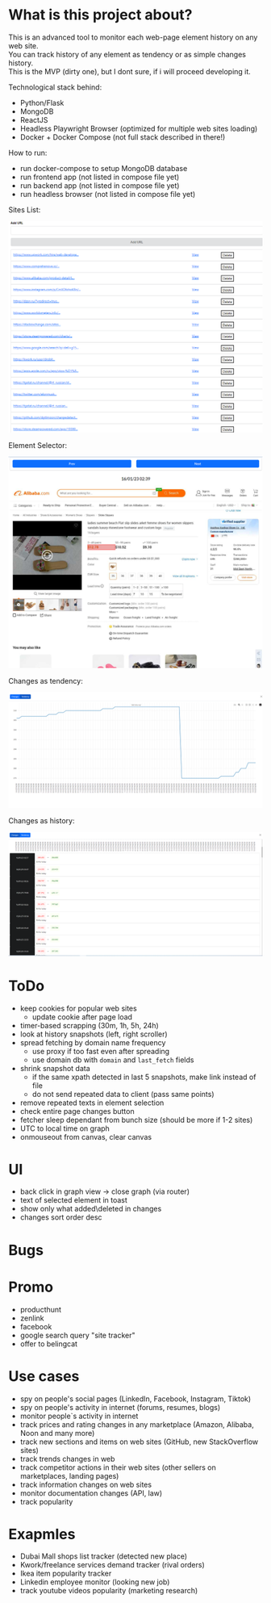# What is this project about?

This is an advanced tool to monitor each web-page element history on any web site.  
You can track history of any element as tendency or as simple changes history.     
This is the MVP (dirty one), but I dont sure, if i will proceed developing it.  

Technological stack behind: 

- Python/Flask
- MongoDB
- ReactJS
- Headless Playwright Browser (optimized for multiple web sites loading)
- Docker + Docker Compose (not full stack described in there!)

How to run:

- run docker-compose to setup MongoDB database
- run frontend app (not listed in compose file yet)
- run backend app (not listed in compose file yet)
- run headless browser  (not listed in compose file yet)

Sites List:

![Sites List](pics/start.png)

Element Selector:

![Element Selector](pics/site.png)

Changes as tendency:

![Tendency Change](pics/graph.png)

Changes as history:

![Hitory Changes](pics/changes.png)

# ToDo

- keep cookies for popular web sites
	- update cookie after page load
- timer-based scrapping (30m, 1h, 5h, 24h)
- look at history snapshots (left, right scroller)
- spread fetching by domain name frequency 
	- use proxy if too fast even after spreading
	- use domain db with `domain` and `last_fetch` fields
- shrink snapshot data
	- if the same xpath detected in last 5 snapshots, make link instead of file
	- do not send repeated data to client (pass same points)
- remove repeated texts in element selection
- check entire page changes button
- fetcher sleep dependant from bunch size (should be more if 1-2 sites)
- UTC to local time on graph
- onmouseout from canvas, clear canvas

# UI

- back click in graph view -> close graph (via router)
- text of selected element in toast
- show only what added\deleted in changes
- changes sort order desc

# Bugs

# Promo

- producthunt
- zenlink
- facebook
- google search query "site tracker"
- offer to belingcat

# Use cases

- spy on people's social pages (LinkedIn, Facebook, Instagram, Tiktok)
- spy on people's activity in internet (forums, resumes, blogs)
- monitor people`s activity in internet
- track prices and rating changes in any marketplace (Amazon, Alibaba, Noon and many more)
- track new sections and items on web sites (GitHub, new StackOverflow sites)
- track trends changes in web
- track competitor actions in their web sites (other sellers on marketplaces, landing pages)
- track information changes on web sites
- monitor documentation changes (API, law)
- track popularity

# Exapmles

- Dubai Mall shops list tracker (detected new place)
- Kwork/freelance services demand tracker (rival orders)
- Ikea item popularity tracker 
- Linkedin employee monitor (looking new job)
- track youtube videos popularity (marketing research)
